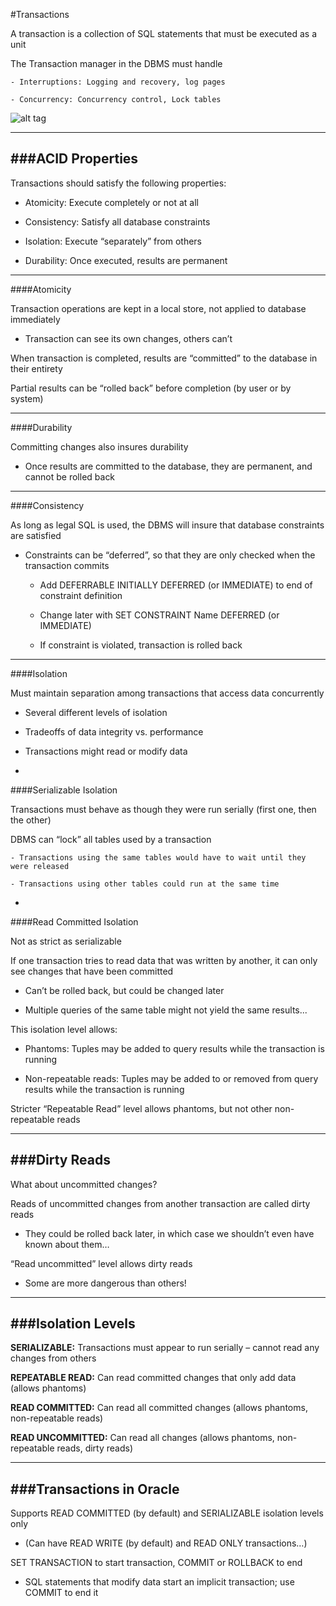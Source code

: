 #Transactions

A transaction is a collection of SQL statements that must be executed as a unit

The Transaction manager in the DBMS must handle

    - Interruptions: Logging and recovery, log pages

    - Concurrency: Concurrency control, Lock tables

![alt tag](pics/componentsOfDBMS)

***

###ACID Properties
-

Transactions should satisfy the following properties:

- Atomicity: Execute completely or not at all

- Consistency: Satisfy all database constraints

- Isolation: Execute “separately” from others

- Durability: Once executed, results are permanent

***

####Atomicity

Transaction operations are kept in a local store, not applied to database immediately

- Transaction can see its own changes, others can’t

When transaction is completed, results are “committed” to the database in their entirety

Partial results can be “rolled back” before completion (by user or by system)

***

####Durability

Committing changes also insures durability

- Once results are committed to the database, they are permanent, and cannot be rolled back

***

####Consistency

As long as legal SQL is used, the DBMS will insure that database constraints are satisfied

- Constraints can be “deferred”, so that they are only checked when the transaction commits

    - Add DEFERRABLE INITIALLY DEFERRED (or   IMMEDIATE) to end of constraint definition

    - Change later with SET CONSTRAINT Name   DEFERRED (or IMMEDIATE)

    - If constraint is violated, transaction is rolled back

***

####Isolation

Must maintain separation among transactions that access data concurrently

- Several different levels of isolation

- Tradeoffs of  data integrity vs. performance

- Transactions might read or modify data

-

####Serializable Isolation

Transactions must behave as though they were run serially (first one, then the other)

DBMS can “lock” all tables used by a transaction

    - Transactions using the same tables would have to wait until they were released

    - Transactions using other tables could run at the same time

-

####Read Committed Isolation

Not as strict as serializable

If one transaction tries to read data that was written by another, it can only see changes that have been committed

- Can’t be rolled back, but could be changed later

- Multiple queries of the same table might not yield the same results...

This isolation level allows:

- Phantoms: Tuples may be added to query results while the transaction is running

- Non-repeatable reads: Tuples may be added to or removed from query results while the transaction is running

Stricter “Repeatable Read” level allows phantoms, but not other non-repeatable reads

***

###Dirty Reads
-

What about uncommitted changes?

Reads of uncommitted changes from another transaction are called dirty reads

- They could be rolled back later, in which case we shouldn’t even have known about them…

“Read uncommitted” level allows dirty reads

- Some are more dangerous than others!

***

###Isolation Levels
-

**SERIALIZABLE:** Transactions must appear to run serially – cannot read any changes from others

**REPEATABLE READ:** Can read committed changes that only add data (allows phantoms)

**READ COMMITTED:** Can read all committed changes (allows phantoms, non-repeatable reads)

**READ UNCOMMITTED:** Can read all changes (allows phantoms, non-repeatable reads, dirty reads)

***

###Transactions in Oracle
-

Supports READ COMMITTED (by default) and SERIALIZABLE isolation levels only

- (Can have READ WRITE (by default) and READ ONLY transactions…)

SET TRANSACTION to start transaction, COMMIT or ROLLBACK to end

- SQL statements that modify data start an implicit transaction; use COMMIT to end it
